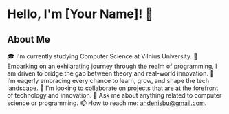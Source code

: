 # Hello, I'm [Your Name]! 👋

## About Me
🎓 I'm currently studying Computer Science at Vilnius University.
🚀 Embarking on an exhilarating journey through the realm of programming, I am driven to bridge the gap between theory and real-world innovation.
🌱 I’m eagerly embracing every chance to learn, grow, and shape the tech landscape.
👯 I’m looking to collaborate on projects that are at the forefront of technology and innovation.
💬 Ask me about anything related to computer science or programming.
📫 How to reach me: andenisbu@gmail.com.

